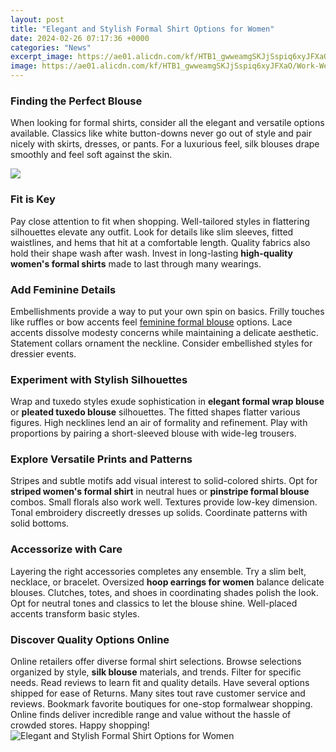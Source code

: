 ```yaml
---
layout: post
title: "Elegant and Stylish Formal Shirt Options for Women"
date: 2024-02-26 07:17:36 +0000
categories: "News"
excerpt_image: https://ae01.alicdn.com/kf/HTB1_gwweamgSKJjSspiq6xyJFXaO/Work-Wear-2017-Women-Shirt-Chiffon-Tops-Elegant-Ladies-Formal-Office-Blouse-Blusas-Femininas-Plus-Size.jpg
image: https://ae01.alicdn.com/kf/HTB1_gwweamgSKJjSspiq6xyJFXaO/Work-Wear-2017-Women-Shirt-Chiffon-Tops-Elegant-Ladies-Formal-Office-Blouse-Blusas-Femininas-Plus-Size.jpg
---
```


### Finding the Perfect Blouse
When looking for formal shirts, consider all the elegant and versatile options available. Classics like white button-downs never go out of style and pair nicely with skirts, dresses, or pants. For a luxurious feel, silk blouses drape smoothly and feel soft against the skin. 

![](https://ae01.alicdn.com/kf/HTB1bXY.SFXXXXX4aXXXq6xXFXXXD/Women-silk-satin-blouse-2017-long-sleeve-formal-blouses-ladies-office-work-elegant-female-blouses-shirt.jpg)
### Fit is Key
Pay close attention to fit when shopping. Well-tailored styles in flattering silhouettes elevate any outfit. Look for details like slim sleeves, fitted waistlines, and hems that hit at a comfortable length. Quality fabrics also hold their shape wash after wash. Invest in long-lasting **high-quality women's formal shirts** made to last through many wearings. 
### Add Feminine Details
Embellishments provide a way to put your own spin on basics. Frilly touches like ruffles or bow accents feel [feminine formal blouse](https://store.fi.io.vn/xmas-matching-outfits-for-holiday-poodle-dog-christmas-tree-2) options. Lace accents dissolve modesty concerns while maintaining a delicate aesthetic. Statement collars ornament the neckline. Consider embellished styles for dressier events.
### Experiment with Stylish Silhouettes 
Wrap and tuxedo styles exude sophistication in **elegant formal wrap blouse** or **pleated tuxedo blouse** silhouettes. The fitted shapes flatter various figures. High necklines lend an air of formality and refinement. Play with proportions by pairing a short-sleeved blouse with wide-leg trousers. 
### Explore Versatile Prints and Patterns
Stripes and subtle motifs add visual interest to solid-colored shirts. Opt for **striped women's formal shirt** in neutral hues or **pinstripe formal blouse** combos. Small florals also work well. Textures provide low-key dimension. Tonal embroidery discreetly dresses up solids. Coordinate patterns with solid bottoms.
### Accessorize with Care
Layering the right accessories completes any ensemble. Try a slim belt, necklace, or bracelet. Oversized **hoop earrings for women** balance delicate blouses. Clutches, totes, and shoes in coordinating shades polish the look. Opt for neutral tones and classics to let the blouse shine. Well-placed accents transform basic styles.
### Discover Quality Options Online 
Online retailers offer diverse formal shirt selections. Browse selections organized by style, **silk blouse** materials, and trends. Filter for specific needs. Read reviews to learn fit and quality details. Have several options shipped for ease of Returns. Many sites tout rave customer service and reviews. Bookmark favorite boutiques for one-stop formalwear shopping. Online finds deliver incredible range and value without the hassle of crowded stores. Happy shopping!
![Elegant and Stylish Formal Shirt Options for Women](https://ae01.alicdn.com/kf/HTB1_gwweamgSKJjSspiq6xyJFXaO/Work-Wear-2017-Women-Shirt-Chiffon-Tops-Elegant-Ladies-Formal-Office-Blouse-Blusas-Femininas-Plus-Size.jpg)